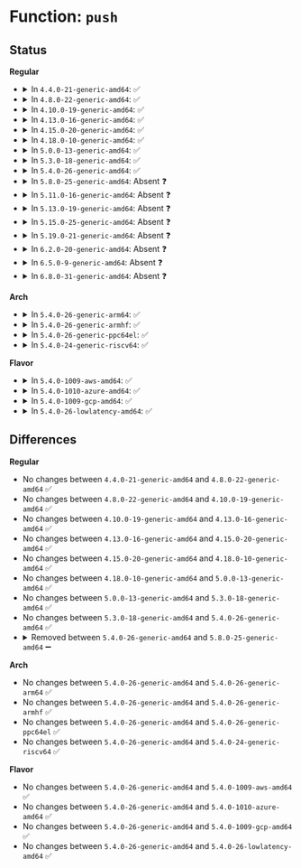 # Function: <code>push</code>

## Status
<b>Regular</b>
<ul>
<li>
<details>
<summary>In <code>4.4.0-21-generic-amd64</code>: ✅</summary>

```c
void push(struct list_head * jobs, struct kcopyd_job * job)
```

```json
{
  "name": "push",
  "collision_type": "Unique Static",
  "inline_type": "No",
  "funcs": [
    {
      "addr": 18446744071585838160,
      "name": "push",
      "external": false,
      "loc": "drivers/md/dm-kcopyd.c:406",
      "file": "drivers/md/dm-kcopyd.c",
      "inline": "seen, unknown",
      "caller_inline": [],
      "caller_func": [
        "drivers/md/dm-kcopyd.c:process_jobs",
        "drivers/md/dm-kcopyd.c:dispatch_job",
        "drivers/md/dm-kcopyd.c:dispatch_job",
        "drivers/md/dm-kcopyd.c:dispatch_job",
        "drivers/md/dm-kcopyd.c:dm_kcopyd_do_callback",
        "drivers/md/dm-kcopyd.c:complete_io",
        "drivers/md/dm-kcopyd.c:complete_io",
        "drivers/md/dm-kcopyd.c:segment_complete"
      ]
    }
  ],
  "symbols": [
    {
      "addr": 18446744071585838160,
      "name": "push",
      "section": ".text",
      "bind": "STB_LOCAL",
      "size": 79
    }
  ]
}
```
</details>
</li>
<li>
<details>
<summary>In <code>4.8.0-22-generic-amd64</code>: ✅</summary>

```c
void push(struct list_head * jobs, struct kcopyd_job * job)
```

```json
{
  "name": "push",
  "collision_type": "Unique Static",
  "inline_type": "No",
  "funcs": [
    {
      "addr": 18446744071586232704,
      "name": "push",
      "external": false,
      "loc": "drivers/md/dm-kcopyd.c:406",
      "file": "drivers/md/dm-kcopyd.c",
      "inline": "seen, unknown",
      "caller_inline": [],
      "caller_func": [
        "drivers/md/dm-kcopyd.c:dm_kcopyd_do_callback",
        "drivers/md/dm-kcopyd.c:segment_complete",
        "drivers/md/dm-kcopyd.c:dispatch_job",
        "drivers/md/dm-kcopyd.c:dispatch_job",
        "drivers/md/dm-kcopyd.c:dispatch_job",
        "drivers/md/dm-kcopyd.c:process_jobs",
        "drivers/md/dm-kcopyd.c:complete_io",
        "drivers/md/dm-kcopyd.c:complete_io"
      ]
    }
  ],
  "symbols": [
    {
      "addr": 18446744071586232704,
      "name": "push",
      "section": ".text",
      "bind": "STB_LOCAL",
      "size": 79
    }
  ]
}
```
</details>
</li>
<li>
<details>
<summary>In <code>4.10.0-19-generic-amd64</code>: ✅</summary>

```c
void push(struct list_head * jobs, struct kcopyd_job * job)
```

```json
{
  "name": "push",
  "collision_type": "Unique Static",
  "inline_type": "No",
  "funcs": [
    {
      "addr": 18446744071586437552,
      "name": "push",
      "external": false,
      "loc": "drivers/md/dm-kcopyd.c:406",
      "file": "drivers/md/dm-kcopyd.c",
      "inline": "seen, unknown",
      "caller_inline": [],
      "caller_func": [
        "drivers/md/dm-kcopyd.c:dm_kcopyd_do_callback",
        "drivers/md/dm-kcopyd.c:segment_complete",
        "drivers/md/dm-kcopyd.c:dispatch_job",
        "drivers/md/dm-kcopyd.c:dispatch_job",
        "drivers/md/dm-kcopyd.c:dispatch_job",
        "drivers/md/dm-kcopyd.c:process_jobs",
        "drivers/md/dm-kcopyd.c:complete_io",
        "drivers/md/dm-kcopyd.c:complete_io"
      ]
    }
  ],
  "symbols": [
    {
      "addr": 18446744071586437552,
      "name": "push",
      "section": ".text",
      "bind": "STB_LOCAL",
      "size": 79
    }
  ]
}
```
</details>
</li>
<li>
<details>
<summary>In <code>4.13.0-16-generic-amd64</code>: ✅</summary>

```c
void push(struct list_head * jobs, struct kcopyd_job * job)
```

```json
{
  "name": "push",
  "collision_type": "Unique Static",
  "inline_type": "No",
  "funcs": [
    {
      "addr": 18446744071586543168,
      "name": "push",
      "external": false,
      "loc": "drivers/md/dm-kcopyd.c:436",
      "file": "drivers/md/dm-kcopyd.c",
      "inline": "seen, unknown",
      "caller_inline": [],
      "caller_func": [
        "drivers/md/dm-kcopyd.c:dm_kcopyd_do_callback",
        "drivers/md/dm-kcopyd.c:segment_complete",
        "drivers/md/dm-kcopyd.c:dispatch_job",
        "drivers/md/dm-kcopyd.c:dispatch_job",
        "drivers/md/dm-kcopyd.c:dispatch_job",
        "drivers/md/dm-kcopyd.c:process_jobs",
        "drivers/md/dm-kcopyd.c:complete_io",
        "drivers/md/dm-kcopyd.c:complete_io"
      ]
    }
  ],
  "symbols": [
    {
      "addr": 18446744071586543168,
      "name": "push",
      "section": ".text",
      "bind": "STB_LOCAL",
      "size": 79
    }
  ]
}
```
</details>
</li>
<li>
<details>
<summary>In <code>4.15.0-20-generic-amd64</code>: ✅</summary>

```c
void push(struct list_head * jobs, struct kcopyd_job * job)
```

```json
{
  "name": "push",
  "collision_type": "Unique Static",
  "inline_type": "No",
  "funcs": [
    {
      "addr": 18446744071587010720,
      "name": "push",
      "external": false,
      "loc": "drivers/md/dm-kcopyd.c:436",
      "file": "drivers/md/dm-kcopyd.c",
      "inline": "seen, unknown",
      "caller_inline": [],
      "caller_func": [
        "drivers/md/dm-kcopyd.c:dm_kcopyd_do_callback",
        "drivers/md/dm-kcopyd.c:segment_complete",
        "drivers/md/dm-kcopyd.c:dispatch_job",
        "drivers/md/dm-kcopyd.c:dispatch_job",
        "drivers/md/dm-kcopyd.c:dispatch_job",
        "drivers/md/dm-kcopyd.c:process_jobs",
        "drivers/md/dm-kcopyd.c:complete_io",
        "drivers/md/dm-kcopyd.c:complete_io"
      ]
    }
  ],
  "symbols": [
    {
      "addr": 18446744071587010720,
      "name": "push",
      "section": ".text",
      "bind": "STB_LOCAL",
      "size": 79
    }
  ]
}
```
</details>
</li>
<li>
<details>
<summary>In <code>4.18.0-10-generic-amd64</code>: ✅</summary>

```c
void push(struct list_head * jobs, struct kcopyd_job * job)
```

```json
{
  "name": "push",
  "collision_type": "Unique Static",
  "inline_type": "No",
  "funcs": [
    {
      "addr": 18446744071587309248,
      "name": "push",
      "external": false,
      "loc": "drivers/md/dm-kcopyd.c:437",
      "file": "drivers/md/dm-kcopyd.c",
      "inline": "seen, unknown",
      "caller_inline": [],
      "caller_func": [
        "drivers/md/dm-kcopyd.c:dm_kcopyd_do_callback",
        "drivers/md/dm-kcopyd.c:segment_complete",
        "drivers/md/dm-kcopyd.c:dispatch_job",
        "drivers/md/dm-kcopyd.c:dispatch_job",
        "drivers/md/dm-kcopyd.c:dispatch_job",
        "drivers/md/dm-kcopyd.c:process_jobs",
        "drivers/md/dm-kcopyd.c:complete_io",
        "drivers/md/dm-kcopyd.c:complete_io"
      ]
    }
  ],
  "symbols": [
    {
      "addr": 18446744071587309248,
      "name": "push",
      "section": ".text",
      "bind": "STB_LOCAL",
      "size": 82
    }
  ]
}
```
</details>
</li>
<li>
<details>
<summary>In <code>5.0.0-13-generic-amd64</code>: ✅</summary>

```c
void push(struct list_head * jobs, struct kcopyd_job * job)
```

```json
{
  "name": "push",
  "collision_type": "Unique Static",
  "inline_type": "No",
  "funcs": [
    {
      "addr": 18446744071587489344,
      "name": "push",
      "external": false,
      "loc": "drivers/md/dm-kcopyd.c:439",
      "file": "drivers/md/dm-kcopyd.c",
      "inline": "seen, unknown",
      "caller_inline": [],
      "caller_func": [
        "drivers/md/dm-kcopyd.c:dm_kcopyd_do_callback",
        "drivers/md/dm-kcopyd.c:segment_complete",
        "drivers/md/dm-kcopyd.c:dispatch_job",
        "drivers/md/dm-kcopyd.c:dispatch_job",
        "drivers/md/dm-kcopyd.c:dispatch_job",
        "drivers/md/dm-kcopyd.c:process_jobs",
        "drivers/md/dm-kcopyd.c:complete_io",
        "drivers/md/dm-kcopyd.c:complete_io"
      ]
    }
  ],
  "symbols": [
    {
      "addr": 18446744071587489344,
      "name": "push",
      "section": ".text",
      "bind": "STB_LOCAL",
      "size": 82
    }
  ]
}
```
</details>
</li>
<li>
<details>
<summary>In <code>5.3.0-18-generic-amd64</code>: ✅</summary>

```c
void push(struct list_head * jobs, struct kcopyd_job * job)
```

```json
{
  "name": "push",
  "collision_type": "Unique Static",
  "inline_type": "No",
  "funcs": [
    {
      "addr": 18446744071587763072,
      "name": "push",
      "external": false,
      "loc": "drivers/md/dm-kcopyd.c:457",
      "file": "drivers/md/dm-kcopyd.c",
      "inline": "seen, unknown",
      "caller_inline": [],
      "caller_func": [
        "drivers/md/dm-kcopyd.c:dm_kcopyd_do_callback",
        "drivers/md/dm-kcopyd.c:segment_complete",
        "drivers/md/dm-kcopyd.c:dispatch_job",
        "drivers/md/dm-kcopyd.c:dispatch_job",
        "drivers/md/dm-kcopyd.c:dispatch_job",
        "drivers/md/dm-kcopyd.c:process_jobs",
        "drivers/md/dm-kcopyd.c:complete_io",
        "drivers/md/dm-kcopyd.c:complete_io"
      ]
    }
  ],
  "symbols": [
    {
      "addr": 18446744071587763072,
      "name": "push",
      "section": ".text",
      "bind": "STB_LOCAL",
      "size": 81
    }
  ]
}
```
</details>
</li>
<li>
<details>
<summary>In <code>5.4.0-26-generic-amd64</code>: ✅</summary>

```c
void push(struct list_head * jobs, struct kcopyd_job * job)
```

```json
{
  "name": "push",
  "collision_type": "Unique Static",
  "inline_type": "No",
  "funcs": [
    {
      "addr": 18446744071587967520,
      "name": "push",
      "external": false,
      "loc": "drivers/md/dm-kcopyd.c:457",
      "file": "drivers/md/dm-kcopyd.c",
      "inline": "seen, unknown",
      "caller_inline": [],
      "caller_func": [
        "drivers/md/dm-kcopyd.c:dm_kcopyd_do_callback",
        "drivers/md/dm-kcopyd.c:segment_complete",
        "drivers/md/dm-kcopyd.c:dispatch_job",
        "drivers/md/dm-kcopyd.c:dispatch_job",
        "drivers/md/dm-kcopyd.c:dispatch_job",
        "drivers/md/dm-kcopyd.c:process_jobs",
        "drivers/md/dm-kcopyd.c:complete_io",
        "drivers/md/dm-kcopyd.c:complete_io"
      ]
    }
  ],
  "symbols": [
    {
      "addr": 18446744071587967520,
      "name": "push",
      "section": ".text",
      "bind": "STB_LOCAL",
      "size": 81
    }
  ]
}
```
</details>
</li>
<li>
<details>
<summary>In <code>5.8.0-25-generic-amd64</code>: Absent ❓</summary>

```json
{
  "name": "push",
  "collision_type": "Unique Static",
  "inline_type": "Full",
  "funcs": [
    {
      "addr": 18446744071588823339,
      "name": "push",
      "external": false,
      "loc": "drivers/md/dm-kcopyd.c:457",
      "file": "drivers/md/dm-kcopyd.c",
      "inline": "not declared, inlined",
      "caller_inline": [
        "drivers/md/dm-kcopyd.c:dm_kcopyd_do_callback",
        "drivers/md/dm-kcopyd.c:segment_complete",
        "drivers/md/dm-kcopyd.c:dispatch_job",
        "drivers/md/dm-kcopyd.c:dispatch_job",
        "drivers/md/dm-kcopyd.c:dispatch_job",
        "drivers/md/dm-kcopyd.c:complete_io",
        "drivers/md/dm-kcopyd.c:complete_io",
        "drivers/md/dm-kcopyd.c:complete_io"
      ],
      "caller_func": []
    }
  ],
  "symbols": []
}
```
</details>
</li>
<li>
<details>
<summary>In <code>5.11.0-16-generic-amd64</code>: Absent ❓</summary>

```json
{
  "name": "push",
  "collision_type": "Unique Static",
  "inline_type": "Full",
  "funcs": [
    {
      "addr": 18446744071588839995,
      "name": "push",
      "external": false,
      "loc": "drivers/md/dm-kcopyd.c:457",
      "file": "drivers/md/dm-kcopyd.c",
      "inline": "not declared, inlined",
      "caller_inline": [
        "drivers/md/dm-kcopyd.c:dm_kcopyd_do_callback",
        "drivers/md/dm-kcopyd.c:segment_complete",
        "drivers/md/dm-kcopyd.c:dispatch_job",
        "drivers/md/dm-kcopyd.c:dispatch_job",
        "drivers/md/dm-kcopyd.c:dispatch_job",
        "drivers/md/dm-kcopyd.c:complete_io",
        "drivers/md/dm-kcopyd.c:complete_io",
        "drivers/md/dm-kcopyd.c:complete_io"
      ],
      "caller_func": []
    }
  ],
  "symbols": []
}
```
</details>
</li>
<li>
<details>
<summary>In <code>5.13.0-19-generic-amd64</code>: Absent ❓</summary>

```json
{
  "name": "push",
  "collision_type": "Unique Static",
  "inline_type": "Full",
  "funcs": [
    {
      "addr": 18446744071588726619,
      "name": "push",
      "external": false,
      "loc": "drivers/md/dm-kcopyd.c:457",
      "file": "drivers/md/dm-kcopyd.c",
      "inline": "not declared, inlined",
      "caller_inline": [
        "drivers/md/dm-kcopyd.c:dm_kcopyd_do_callback",
        "drivers/md/dm-kcopyd.c:segment_complete",
        "drivers/md/dm-kcopyd.c:dispatch_job",
        "drivers/md/dm-kcopyd.c:dispatch_job",
        "drivers/md/dm-kcopyd.c:dispatch_job",
        "drivers/md/dm-kcopyd.c:complete_io",
        "drivers/md/dm-kcopyd.c:complete_io",
        "drivers/md/dm-kcopyd.c:complete_io"
      ],
      "caller_func": []
    }
  ],
  "symbols": []
}
```
</details>
</li>
<li>
<details>
<summary>In <code>5.15.0-25-generic-amd64</code>: Absent ❓</summary>

```json
{
  "name": "push",
  "collision_type": "Unique Static",
  "inline_type": "Full",
  "funcs": [
    {
      "addr": 18446744071589416043,
      "name": "push",
      "external": false,
      "loc": "drivers/md/dm-kcopyd.c:456",
      "file": "drivers/md/dm-kcopyd.c",
      "inline": "not declared, inlined",
      "caller_inline": [
        "drivers/md/dm-kcopyd.c:dm_kcopyd_do_callback",
        "drivers/md/dm-kcopyd.c:segment_complete",
        "drivers/md/dm-kcopyd.c:dispatch_job",
        "drivers/md/dm-kcopyd.c:dispatch_job",
        "drivers/md/dm-kcopyd.c:dispatch_job",
        "drivers/md/dm-kcopyd.c:complete_io",
        "drivers/md/dm-kcopyd.c:complete_io",
        "drivers/md/dm-kcopyd.c:complete_io"
      ],
      "caller_func": []
    }
  ],
  "symbols": []
}
```
</details>
</li>
<li>
<details>
<summary>In <code>5.19.0-21-generic-amd64</code>: Absent ❓</summary>

```json
{
  "name": "push",
  "collision_type": "Unique Static",
  "inline_type": "Full",
  "funcs": [
    {
      "addr": 18446744071590893339,
      "name": "push",
      "external": false,
      "loc": "drivers/md/dm-kcopyd.c:456",
      "file": "drivers/md/dm-kcopyd.c",
      "inline": "not declared, inlined",
      "caller_inline": [
        "drivers/md/dm-kcopyd.c:dm_kcopyd_do_callback",
        "drivers/md/dm-kcopyd.c:segment_complete",
        "drivers/md/dm-kcopyd.c:dispatch_job",
        "drivers/md/dm-kcopyd.c:dispatch_job",
        "drivers/md/dm-kcopyd.c:dispatch_job",
        "drivers/md/dm-kcopyd.c:complete_io",
        "drivers/md/dm-kcopyd.c:complete_io",
        "drivers/md/dm-kcopyd.c:complete_io"
      ],
      "caller_func": []
    }
  ],
  "symbols": []
}
```
</details>
</li>
<li>
<details>
<summary>In <code>6.2.0-20-generic-amd64</code>: Absent ❓</summary>

```json
{
  "name": "push",
  "collision_type": "Unique Static",
  "inline_type": "Full",
  "funcs": [
    {
      "addr": 18446744071592588891,
      "name": "push",
      "external": false,
      "loc": "drivers/md/dm-kcopyd.c:457",
      "file": "drivers/md/dm-kcopyd.c",
      "inline": "not declared, inlined",
      "caller_inline": [
        "drivers/md/dm-kcopyd.c:dm_kcopyd_do_callback",
        "drivers/md/dm-kcopyd.c:segment_complete",
        "drivers/md/dm-kcopyd.c:dispatch_job",
        "drivers/md/dm-kcopyd.c:dispatch_job",
        "drivers/md/dm-kcopyd.c:dispatch_job",
        "drivers/md/dm-kcopyd.c:complete_io",
        "drivers/md/dm-kcopyd.c:complete_io",
        "drivers/md/dm-kcopyd.c:complete_io"
      ],
      "caller_func": []
    }
  ],
  "symbols": []
}
```
</details>
</li>
<li>
<details>
<summary>In <code>6.5.0-9-generic-amd64</code>: Absent ❓</summary>

```json
{
  "name": "push",
  "collision_type": "Unique Static",
  "inline_type": "Full",
  "funcs": [
    {
      "addr": 18446744071593019339,
      "name": "push",
      "external": false,
      "loc": "drivers/md/dm-kcopyd.c:463",
      "file": "drivers/md/dm-kcopyd.c",
      "inline": "not declared, inlined",
      "caller_inline": [
        "drivers/md/dm-kcopyd.c:dm_kcopyd_do_callback",
        "drivers/md/dm-kcopyd.c:segment_complete",
        "drivers/md/dm-kcopyd.c:dispatch_job",
        "drivers/md/dm-kcopyd.c:dispatch_job",
        "drivers/md/dm-kcopyd.c:dispatch_job",
        "drivers/md/dm-kcopyd.c:complete_io",
        "drivers/md/dm-kcopyd.c:complete_io",
        "drivers/md/dm-kcopyd.c:complete_io"
      ],
      "caller_func": []
    }
  ],
  "symbols": []
}
```
</details>
</li>
<li>
<details>
<summary>In <code>6.8.0-31-generic-amd64</code>: Absent ❓</summary>

```json
{
  "name": "push",
  "collision_type": "Unique Static",
  "inline_type": "Full",
  "funcs": [
    {
      "addr": 18446744071593770891,
      "name": "push",
      "external": false,
      "loc": "drivers/md/dm-kcopyd.c:463",
      "file": "drivers/md/dm-kcopyd.c",
      "inline": "not declared, inlined",
      "caller_inline": [
        "drivers/md/dm-kcopyd.c:dm_kcopyd_do_callback",
        "drivers/md/dm-kcopyd.c:segment_complete",
        "drivers/md/dm-kcopyd.c:dispatch_job",
        "drivers/md/dm-kcopyd.c:dispatch_job",
        "drivers/md/dm-kcopyd.c:dispatch_job",
        "drivers/md/dm-kcopyd.c:complete_io",
        "drivers/md/dm-kcopyd.c:complete_io",
        "drivers/md/dm-kcopyd.c:complete_io"
      ],
      "caller_func": []
    }
  ],
  "symbols": []
}
```
</details>
</li>
</ul>
<b>Arch</b>
<ul>
<li>
<details>
<summary>In <code>5.4.0-26-generic-arm64</code>: ✅</summary>

```c
void push(struct list_head * jobs, struct kcopyd_job * job)
```

```json
{
  "name": "push",
  "collision_type": "Unique Static",
  "inline_type": "No",
  "funcs": [
    {
      "addr": 18446603336501211648,
      "name": "push",
      "external": false,
      "loc": "drivers/md/dm-kcopyd.c:457",
      "file": "drivers/md/dm-kcopyd.c",
      "inline": "seen, unknown",
      "caller_inline": [],
      "caller_func": [
        "drivers/md/dm-kcopyd.c:dm_kcopyd_do_callback",
        "drivers/md/dm-kcopyd.c:segment_complete",
        "drivers/md/dm-kcopyd.c:dispatch_job",
        "drivers/md/dm-kcopyd.c:dispatch_job",
        "drivers/md/dm-kcopyd.c:dispatch_job",
        "drivers/md/dm-kcopyd.c:process_jobs",
        "drivers/md/dm-kcopyd.c:complete_io",
        "drivers/md/dm-kcopyd.c:complete_io"
      ]
    }
  ],
  "symbols": [
    {
      "addr": 18446603336501211648,
      "name": "push",
      "section": ".text",
      "bind": "STB_LOCAL",
      "size": 192
    }
  ]
}
```
</details>
</li>
<li>
<details>
<summary>In <code>5.4.0-26-generic-armhf</code>: ✅</summary>

```c
void push(struct list_head * jobs, struct kcopyd_job * job)
```

```json
{
  "name": "push",
  "collision_type": "Unique Static",
  "inline_type": "No",
  "funcs": [
    {
      "addr": 3233713500,
      "name": "push",
      "external": false,
      "loc": "drivers/md/dm-kcopyd.c:457",
      "file": "drivers/md/dm-kcopyd.c",
      "inline": "seen, unknown",
      "caller_inline": [],
      "caller_func": [
        "drivers/md/dm-kcopyd.c:dm_kcopyd_do_callback",
        "drivers/md/dm-kcopyd.c:segment_complete",
        "drivers/md/dm-kcopyd.c:dispatch_job",
        "drivers/md/dm-kcopyd.c:dispatch_job",
        "drivers/md/dm-kcopyd.c:process_jobs",
        "drivers/md/dm-kcopyd.c:complete_io",
        "drivers/md/dm-kcopyd.c:complete_io"
      ]
    }
  ],
  "symbols": [
    {
      "addr": 3233713500,
      "name": "push",
      "section": ".text",
      "bind": "STB_LOCAL",
      "size": 84
    }
  ]
}
```
</details>
</li>
<li>
<details>
<summary>In <code>5.4.0-26-generic-ppc64el</code>: ✅</summary>

```c
void push(struct list_head * jobs, struct kcopyd_job * job)
```

```json
{
  "name": "push",
  "collision_type": "Unique Static",
  "inline_type": "No",
  "funcs": [
    {
      "addr": 13835058055294731904,
      "name": "push",
      "external": false,
      "loc": "drivers/md/dm-kcopyd.c:457",
      "file": "drivers/md/dm-kcopyd.c",
      "inline": "seen, unknown",
      "caller_inline": [],
      "caller_func": [
        "drivers/md/dm-kcopyd.c:dm_kcopyd_do_callback",
        "drivers/md/dm-kcopyd.c:segment_complete",
        "drivers/md/dm-kcopyd.c:dispatch_job",
        "drivers/md/dm-kcopyd.c:dispatch_job",
        "drivers/md/dm-kcopyd.c:dispatch_job",
        "drivers/md/dm-kcopyd.c:process_jobs",
        "drivers/md/dm-kcopyd.c:complete_io",
        "drivers/md/dm-kcopyd.c:complete_io"
      ]
    }
  ],
  "symbols": [
    {
      "addr": 13835058055294731904,
      "name": "push",
      "section": ".text",
      "bind": "STB_LOCAL",
      "size": 136
    }
  ]
}
```
</details>
</li>
<li>
<details>
<summary>In <code>5.4.0-24-generic-riscv64</code>: ✅</summary>

```c
void push(struct list_head * jobs, struct kcopyd_job * job)
```

```json
{
  "name": "push",
  "collision_type": "Unique Static",
  "inline_type": "No",
  "funcs": [
    {
      "addr": 18446743936277907654,
      "name": "push",
      "external": false,
      "loc": "drivers/md/dm-kcopyd.c:457",
      "file": "drivers/md/dm-kcopyd.c",
      "inline": "seen, unknown",
      "caller_inline": [],
      "caller_func": [
        "drivers/md/dm-kcopyd.c:dm_kcopyd_do_callback",
        "drivers/md/dm-kcopyd.c:segment_complete",
        "drivers/md/dm-kcopyd.c:dispatch_job",
        "drivers/md/dm-kcopyd.c:dispatch_job",
        "drivers/md/dm-kcopyd.c:dispatch_job",
        "drivers/md/dm-kcopyd.c:process_jobs",
        "drivers/md/dm-kcopyd.c:complete_io",
        "drivers/md/dm-kcopyd.c:complete_io"
      ]
    }
  ],
  "symbols": [
    {
      "addr": 18446743936277907654,
      "name": "push",
      "section": ".text",
      "bind": "STB_LOCAL",
      "size": 92
    }
  ]
}
```
</details>
</li>
</ul>
<b>Flavor</b>
<ul>
<li>
<details>
<summary>In <code>5.4.0-1009-aws-amd64</code>: ✅</summary>

```c
void push(struct list_head * jobs, struct kcopyd_job * job)
```

```json
{
  "name": "push",
  "collision_type": "Unique Static",
  "inline_type": "No",
  "funcs": [
    {
      "addr": 18446744071587598496,
      "name": "push",
      "external": false,
      "loc": "drivers/md/dm-kcopyd.c:457",
      "file": "drivers/md/dm-kcopyd.c",
      "inline": "seen, unknown",
      "caller_inline": [],
      "caller_func": [
        "drivers/md/dm-kcopyd.c:dm_kcopyd_do_callback",
        "drivers/md/dm-kcopyd.c:segment_complete",
        "drivers/md/dm-kcopyd.c:dispatch_job",
        "drivers/md/dm-kcopyd.c:dispatch_job",
        "drivers/md/dm-kcopyd.c:dispatch_job",
        "drivers/md/dm-kcopyd.c:process_jobs",
        "drivers/md/dm-kcopyd.c:complete_io",
        "drivers/md/dm-kcopyd.c:complete_io"
      ]
    }
  ],
  "symbols": [
    {
      "addr": 18446744071587598496,
      "name": "push",
      "section": ".text",
      "bind": "STB_LOCAL",
      "size": 81
    }
  ]
}
```
</details>
</li>
<li>
<details>
<summary>In <code>5.4.0-1010-azure-amd64</code>: ✅</summary>

```c
void push(struct list_head * jobs, struct kcopyd_job * job)
```

```json
{
  "name": "push",
  "collision_type": "Unique Static",
  "inline_type": "No",
  "funcs": [
    {
      "addr": 18446744071587366576,
      "name": "push",
      "external": false,
      "loc": "drivers/md/dm-kcopyd.c:457",
      "file": "drivers/md/dm-kcopyd.c",
      "inline": "seen, unknown",
      "caller_inline": [],
      "caller_func": [
        "drivers/md/dm-kcopyd.c:dm_kcopyd_do_callback",
        "drivers/md/dm-kcopyd.c:segment_complete",
        "drivers/md/dm-kcopyd.c:dispatch_job",
        "drivers/md/dm-kcopyd.c:dispatch_job",
        "drivers/md/dm-kcopyd.c:dispatch_job",
        "drivers/md/dm-kcopyd.c:process_jobs",
        "drivers/md/dm-kcopyd.c:complete_io",
        "drivers/md/dm-kcopyd.c:complete_io"
      ]
    }
  ],
  "symbols": [
    {
      "addr": 18446744071587366576,
      "name": "push",
      "section": ".text",
      "bind": "STB_LOCAL",
      "size": 81
    }
  ]
}
```
</details>
</li>
<li>
<details>
<summary>In <code>5.4.0-1009-gcp-amd64</code>: ✅</summary>

```c
void push(struct list_head * jobs, struct kcopyd_job * job)
```

```json
{
  "name": "push",
  "collision_type": "Unique Static",
  "inline_type": "No",
  "funcs": [
    {
      "addr": 18446744071587923664,
      "name": "push",
      "external": false,
      "loc": "drivers/md/dm-kcopyd.c:457",
      "file": "drivers/md/dm-kcopyd.c",
      "inline": "seen, unknown",
      "caller_inline": [],
      "caller_func": [
        "drivers/md/dm-kcopyd.c:dm_kcopyd_do_callback",
        "drivers/md/dm-kcopyd.c:segment_complete",
        "drivers/md/dm-kcopyd.c:dispatch_job",
        "drivers/md/dm-kcopyd.c:dispatch_job",
        "drivers/md/dm-kcopyd.c:dispatch_job",
        "drivers/md/dm-kcopyd.c:process_jobs",
        "drivers/md/dm-kcopyd.c:complete_io",
        "drivers/md/dm-kcopyd.c:complete_io"
      ]
    }
  ],
  "symbols": [
    {
      "addr": 18446744071587923664,
      "name": "push",
      "section": ".text",
      "bind": "STB_LOCAL",
      "size": 81
    }
  ]
}
```
</details>
</li>
<li>
<details>
<summary>In <code>5.4.0-26-lowlatency-amd64</code>: ✅</summary>

```c
void push(struct list_head * jobs, struct kcopyd_job * job)
```

```json
{
  "name": "push",
  "collision_type": "Unique Static",
  "inline_type": "No",
  "funcs": [
    {
      "addr": 18446744071588038928,
      "name": "push",
      "external": false,
      "loc": "drivers/md/dm-kcopyd.c:457",
      "file": "drivers/md/dm-kcopyd.c",
      "inline": "seen, unknown",
      "caller_inline": [],
      "caller_func": [
        "drivers/md/dm-kcopyd.c:dm_kcopyd_do_callback",
        "drivers/md/dm-kcopyd.c:segment_complete",
        "drivers/md/dm-kcopyd.c:dispatch_job",
        "drivers/md/dm-kcopyd.c:dispatch_job",
        "drivers/md/dm-kcopyd.c:dispatch_job",
        "drivers/md/dm-kcopyd.c:process_jobs",
        "drivers/md/dm-kcopyd.c:complete_io",
        "drivers/md/dm-kcopyd.c:complete_io"
      ]
    }
  ],
  "symbols": [
    {
      "addr": 18446744071588038928,
      "name": "push",
      "section": ".text",
      "bind": "STB_LOCAL",
      "size": 81
    }
  ]
}
```
</details>
</li>
</ul>

## Differences
<b>Regular</b>
<ul>
<li>
No changes between <code>4.4.0-21-generic-amd64</code> and <code>4.8.0-22-generic-amd64</code> ✅
</li>
<li>
No changes between <code>4.8.0-22-generic-amd64</code> and <code>4.10.0-19-generic-amd64</code> ✅
</li>
<li>
No changes between <code>4.10.0-19-generic-amd64</code> and <code>4.13.0-16-generic-amd64</code> ✅
</li>
<li>
No changes between <code>4.13.0-16-generic-amd64</code> and <code>4.15.0-20-generic-amd64</code> ✅
</li>
<li>
No changes between <code>4.15.0-20-generic-amd64</code> and <code>4.18.0-10-generic-amd64</code> ✅
</li>
<li>
No changes between <code>4.18.0-10-generic-amd64</code> and <code>5.0.0-13-generic-amd64</code> ✅
</li>
<li>
No changes between <code>5.0.0-13-generic-amd64</code> and <code>5.3.0-18-generic-amd64</code> ✅
</li>
<li>
No changes between <code>5.3.0-18-generic-amd64</code> and <code>5.4.0-26-generic-amd64</code> ✅
</li>
<li>
<details>
<summary>Removed between <code>5.4.0-26-generic-amd64</code> and <code>5.8.0-25-generic-amd64</code> ➖</summary>

```c
void push(struct list_head * jobs, struct kcopyd_job * job)
```
</details>
</li>
</ul>
<b>Arch</b>
<ul>
<li>
No changes between <code>5.4.0-26-generic-amd64</code> and <code>5.4.0-26-generic-arm64</code> ✅
</li>
<li>
No changes between <code>5.4.0-26-generic-amd64</code> and <code>5.4.0-26-generic-armhf</code> ✅
</li>
<li>
No changes between <code>5.4.0-26-generic-amd64</code> and <code>5.4.0-26-generic-ppc64el</code> ✅
</li>
<li>
No changes between <code>5.4.0-26-generic-amd64</code> and <code>5.4.0-24-generic-riscv64</code> ✅
</li>
</ul>
<b>Flavor</b>
<ul>
<li>
No changes between <code>5.4.0-26-generic-amd64</code> and <code>5.4.0-1009-aws-amd64</code> ✅
</li>
<li>
No changes between <code>5.4.0-26-generic-amd64</code> and <code>5.4.0-1010-azure-amd64</code> ✅
</li>
<li>
No changes between <code>5.4.0-26-generic-amd64</code> and <code>5.4.0-1009-gcp-amd64</code> ✅
</li>
<li>
No changes between <code>5.4.0-26-generic-amd64</code> and <code>5.4.0-26-lowlatency-amd64</code> ✅
</li>
</ul>
